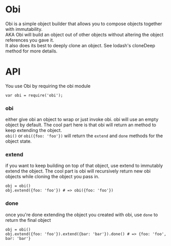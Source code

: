 Obi
===

Obi is a simple object builder that allows you to compose objects together with immutability.  
AKA Obi will build an object out of other objects without altering the object references you gave it.  
It also does its best to deeply clone an object. See lodash's cloneDeep method for more details.

# API
You use Obi by requiring the obi module
```
var obi = require('obi');
```

### obi
either give obi an object to wrap or just invoke obi.
obi will use an empty object by default.
The cool part here is that obi will return an method to keep extending the object.  
```obi()``` or ```obi({foo: 'foo'})``` will return the ```extend``` and ```done``` methods for the object state.


### extend
if you want to keep building on top of that object, use extend to immutably extend the object.
The cool part is obi will recursively return new obi objects while cloning the object you pass in.
```
obj = obi()
obj.extend({foo: 'foo'}) # => obi({foo: 'foo'})
```


### done
once you're done extending the object you created with obi, use ```done``` to return the final object
```
obj = obi()
obj.extend({foo: 'foo'}).extend({bar: 'bar'}).done() # => {foo: 'foo', bar: 'bar'}
```
